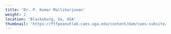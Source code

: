 ```yaml
---
title: 'Dr. P. Kumar Mallikarjunan'
weight: 2
location: 'Blacksburg, Va, USA'
thumbnail: 'https://ftfpeanutlab.caes.uga.edu/content/dam/caes-subsite/ftf-peanut-lab/images/profile-images/Lead-Scientists/Mallikarjunan_Kumar_2016_square_x150.jpg'
---
```

